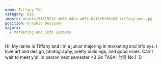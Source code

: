```yaml
---
name: Tiffany Yen
category: bio
imgsrc: assets/91319213-4e86-44ea-a674-b117e5fd6483-tiffany-yen.jpg
position: Graphic Designer
majors:
  - Marketing and Info Systems
---
```

Hi! My name is Tiffany and I'm a junior majoring in marketing and info sys. I love art and design, photography, pretty buildings, and good vibes. Can't wait to meet y'all in person next semester <3 Go TASA! 台灣 No.1 :D